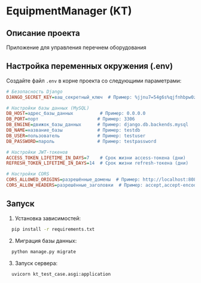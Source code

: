 # EquipmentManager (KT)


## Описание проекта
Приложение для управления перечнем оборудования

## Настройка переменных окружения (.env)

Создайте файл `.env` в корне проекта со следующими параметрами:

```ini
# Безопасность Django
DJANGO_SECRET_KEY=ваш_секретный_ключ  # Пример: %jjnu7=54g6s%qjfnhbpw0zeoei=$!her*y(p%!&84rs$4l85io

# Настройки базы данных (MySQL)
DB_HOST=адрес_базы_данных          # Пример: 0.0.0.0
DB_PORT=порт                      # Пример: 3306
DB_ENGINE=движок_базы_данных      # Пример: django.db.backends.mysql
DB_NAME=название_базы             # Пример: testdb
DB_USER=пользователь              # Пример: testuser
DB_PASSWORD=пароль                # Пример: testpassword

# Настройки JWT-токенов
ACCESS_TOKEN_LIFETIME_IN_DAYS=7    # Срок жизни access-токена (дни)
REFRESH_TOKEN_LIFETIME_IN_DAYS=14  # Срок жизни refresh-токена (дни)

# Настройки CORS
CORS_ALLOWED_ORIGINS=разрешённые_домены  # Пример: http://localhost:8080,http://127.0.0.1:8080
CORS_ALLOW_HEADERS=разрешённые_заголовки  # Пример: accept,accept-encoding,authorization,content-type
```

## Запуск

1. Установка зависимостей:
```bash
  pip install -r requirements.txt
```

2. Миграция базы данных:
```bash
  python manage.py migrate
```

3. Запуск сервера:
```bash
  uvicorn kt_test_case.asgi:application
```

